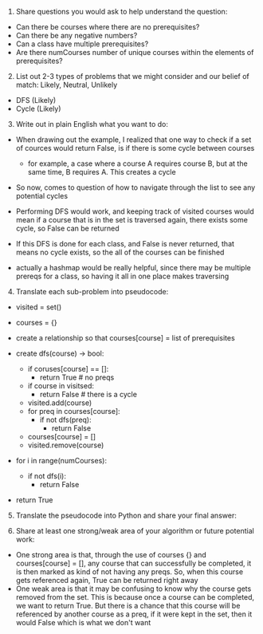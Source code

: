 1. Share questions you would ask to help understand the question:
- Can there be courses where there are no prerequisites?
- Can there be any negative numbers?
- Can a class have multiple prerequisites?
- Are there numCourses number of unique courses within the elements of prerequisites?

2. List out 2-3 types of problems that we might consider and our belief of match: Likely, Neutral, Unlikely
- DFS (Likely)
- Cycle (Likely)

3. Write out in plain English what you want to do: 
- When drawing out the example, I realized that one way to check if a set of cources would return False, is if there is some cycle between courses
  - for example, a case where a course A requires course B, but at the same time, B requires A. This creates a cycle
- So now, comes to question of how to navigate through the list to see any potential cycles

- Performing DFS would work, and keeping track of visited courses would mean if a course that is in the set is traversed again, there exists some cycle, so False can be returned
- If this DFS is done for each class, and False is never returned, that means no cycle exists, so the all of the courses can be finished
- actually a hashmap would be really helpful, since there may be multiple prereqs for a class, so having it all in one place makes traversing

4. Translate each sub-problem into pseudocode:
- visited = set()
- courses = {}
- create a relationship so that courses[course] = list of prerequisites

- create dfs(course) -> bool:
  - if coruses[course] == []:
    - return True # no preqs
  - if course in visitsed:
    - return False # there is a cycle
  - visited.add(course)
  - for preq in courses[course]:
    - if not dfs(preq):
      - return False
  - courses[course] = []
  - visited.remove(course)

- for i in range(numCourses):
  - if not dfs(i):
    - return False

- return True

5. Translate the pseudocode into Python and share your final answer:
  <!-- class Solution:
    def canFinish(self, numCourses: int, prerequisites: List[List[int]]) -> bool:
        visited = set()
        courses = {}

        for i in range(numCourses):
            courses[i] = []
        
        for a, b in prerequisites:
            courses[a].append(b)
        
        def dfs(course) -> bool:
            if courses[course] == []:
                return True
            if course in visited:
                return False
            visited.add(course)
            for preq in courses[course]:
                if not dfs(preq):
                    return False
            courses[course] = []
            visited.remove(course)
            return True
        
        for i in range(numCourses):
            if not dfs(i):
                return False

        return True -->

6. Share at least one strong/weak area of your algorithm or future potential work:
- One strong area is that, through the use of courses {} and courses[course] = [], any course that can successfully be completed, it is then marked as kind of not having any preqs. So, when this course gets referenced again, True can be returned right away
- One weak area is that it may be confusing to know why the course gets removed from the set. This is because once a course can be completed, we want to return True. But there is a chance that this course will be referenced by another course as a preq, if it were kept in the set, then it would False which is what we don't want
